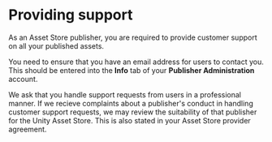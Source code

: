 Providing support
==============

As an Asset Store publisher, you are required to provide customer support on all your published assets.

You need to ensure that you have an email address for users to contact you. This should be entered into the **Info** tab of your **Publisher Administration** account.

We ask that you handle support requests from users in a professional manner. If we recieve complaints about a publisher's conduct in handling customer support requests, we may review the suitability of that publisher for the Unity Asset Store. This is also stated in your Asset Store provider agreement.